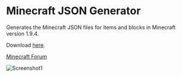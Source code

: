 # Minecraft JSON Generator

Generates the Minecraft JSON files for items and blocks in Minecraft version 1.9.4.

Download [here](http://www.mediafire.com/download/nla24uqr3kau5a1/MinecraftJSONGenerator.jar).

[Minecraft Forum](http://www.minecraftforum.net/forums/mapping-and-modding/minecraft-tools/2733203-minecraft-json-generator)

![Screenshot1](http://i.imgur.com/57BBgSN.png "Main window.")